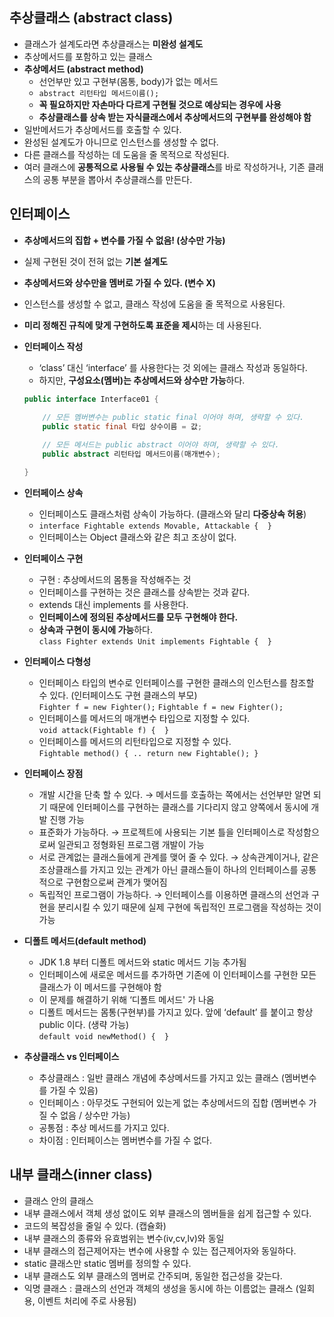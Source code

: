 ## 추상클래스 (abstract class)

- 클래스가 설계도라면 추상클래스는 **미완성 설계도**
- 추상메서드를 포함하고 있는 클래스
- **추상메서드 (abstract method)**
    - 선언부만 있고 구현부(몸통, body)가 없는 메서드
    - `abstract 리턴타입 메서드이름();`
    - **꼭 필요하지만 자손마다 다르게 구현될 것으로 예상되는 경우에 사용**
    - **추상클래스를 상속 받는 자식클래스에서 추상메서드의 구현부를 완성해야 함**
- 일반메서드가 추상메서드를 호출할 수 있다.
- 완성된 설계도가 아니므로 인스턴스를 생성할 수 없다.
- 다른 클래스를 작성하는 데 도움을 줄 목적으로 작성된다.
- 여러 클래스에 **공통적으로 사용될 수 있는 추상클래스**를 바로 작성하거나, 기존 클래스의 공통 부분을 뽑아서 추상클래스를 만든다.

## 인터페이스

- **추상메서드의 집합 + 변수를 가질 수 없음! (상수만 가능)**
- 실제 구현된 것이 전혀 없는 **기본 설계도**
- **추상메서드와 상수만을 멤버로 가질 수 있다. (변수 X)**
- 인스턴스를 생성할 수 없고, 클래스 작성에 도움을 줄 목적으로 사용된다.
- **미리 정해진 규칙에 맞게 구현하도록 표준을 제시**하는 데 사용된다.
- **인터페이스 작성**
    - ‘class’ 대신 ‘interface’ 를 사용한다는 것 외에는 클래스 작성과 동일하다.
    - 하지만, **구성요소(멤버)는 추상메서드와 상수만 가능**하다.
    
    ```java
    public interface Interface01 {
        
    	// 모든 멤버변수는 public static final 이어야 하며, 생략할 수 있다.
        public static final 타입 상수이름 = 값;
    
    	// 모든 메서드는 public abstract 이어야 하며, 생략할 수 있다.
        public abstract 리턴타입 메서드이름(매개변수);
    
    }
    ```
    

- **인터페이스 상속**
    - 인터페이스도 클래스처럼 상속이 가능하다. (클래스와 달리 **다중상속 허용**)
    - `interface Fightable extends Movable, Attackable {  }`
    - 인터페이스는 Object 클래스와 같은 최고 조상이 없다.
    
- **인터페이스 구현**
    - 구현 : 추상메서드의 몸통을 작성해주는 것
    - 인터페이스를 구현하는 것은 클래스를 상속받는 것과 같다.
    - extends 대신 implements 를 사용한다.
    - **인터페이스에 정의된 추상메서드를 모두 구현해야 한다.**
    - **상속과 구현이 동시에 가능**하다. <br/> `class Fighter extends Unit implements Fightable {  }`
    
- **인터페이스 다형성**
    - 인터페이스 타입의 변수로 인터페이스를 구현한 클래스의 인스턴스를 참조할 수 있다. (인터페이스도 구현 클래스의 부모) <br/>
    `Fighter f = new Fighter();`  `Fightable f = new Fighter();`
    - 인터페이스를 메서드의 매개변수 타입으로 지정할 수 있다. <br/>
    `void attack(Fightable f) {  }`
    - 인터페이스를 메서드의 리턴타입으로 지정할 수 있다. <br/>
    `Fightable method() { .. return new Fightable(); }`
    
- **인터페이스 장점**
    - 개발 시간을 단축 할 수 있다. → 메서드를 호출하는 쪽에서는 선언부만 알면 되기 때문에 인터페이스를 구현하는 클래스를 기다리지 않고 양쪽에서 동시에 개발 진행 가능
    - 표준화가 가능하다. → 프로젝트에 사용되는 기본 틀을 인터페이스로 작성함으로써 일관되고 정형화된 프로그램 개발이 가능
    - 서로 관계없는 클래스들에게 관계를 맺어 줄 수 있다. → 상속관계이거나, 같은 조상클래스를 가지고 있는 관계가 아닌 클래스들이 하나의 인터페이스를 공통적으로 구현함으로써 관계가 맺어짐
    - 독립적인 프로그램이 가능하다. → 인터페이스를 이용하면 클래스의 선언과 구현을 분리시킬 수 있기 때문에 실제 구현에 독립적인 프로그램을 작성하는 것이 가능
    
- **디폴트 메서드(default method)**
    - JDK 1.8 부터 디폴트 메서드와 static 메서드 기능 추가됨
    - 인터페이스에 새로운 메서드를 추가하면 기존에 이 인터페이스를 구현한 모든 클래스가 이 메서드를 구현해야 함
    - 이 문제를 해결하기 위해 ‘디폴트 메서드' 가 나옴
    - 디폴트 메서드는 몸통(구현부)를 가지고 있다. 앞에 ‘default’ 를 붙이고 항상 public 이다. (생략 가능) <br/>
    `default void newMethod() {  }`

- **추상클래스 vs 인터페이스**
    - 추상클래스 : 일반 클래스 개념에 추상메서드를 가지고 있는 클래스 (멤버변수를 가질 수 있음)
    - 인터페이스 : 아무것도 구현되어 있는게 없는 추상메서드의 집합 (멤버변수 가질 수 없음 / 상수만 가능)
    - 공통점 : 추상 메서드를 가지고 있다.
    - 차이점 : 인터페이스는 멤버변수를 가질 수 없다.

## 내부 클래스(inner class)

- 클래스 안의 클래스
- 내부 클래스에서 객체 생성 없이도 외부 클래스의 멤버들을 쉽게 접근할 수 있다.
- 코드의 복잡성을 줄일 수 있다. (캡슐화)
- 내부 클래스의 종류와 유효범위는 변수(iv,cv,lv)와 동일
- 내부 클래스의 접근제어자는 변수에 사용할 수 있는 접근제어자와 동일하다.
- static 클래스만 static 멤버를 정의할 수 있다.
- 내부 클래스도 외부 클래스의 멤버로 간주되며, 동일한 접근성을 갖는다.
- 익명 클래스 : 클래스의 선언과 객체의 생성을 동시에 하는 이름없는 클래스 (일회용, 이벤트 처리에 주로 사용됨)
